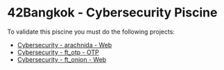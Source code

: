 # 42Bangkok - Cybersecurity Piscine

To validate this piscine you must do the following projects:

- [Cybersecurity - arachnida - Web]
- [Cybersecurity - ft_otp - OTP]
- [Cybersecurity - ft_onion - Web]


<!-- Link -->
[Cybersecurity - arachnida - Web]: https://projects.intra.42.fr/projects/cybersecurity-arachnida-web
[Cybersecurity - ft_otp - OTP]: https://projects.intra.42.fr/projects/cybersecurity-ft_otp-otp
[Cybersecurity - ft_onion - Web]: https://projects.intra.42.fr/projects/cybersecurity-ft_onion-web